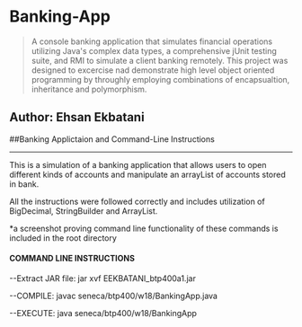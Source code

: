 # Banking-App
>A console banking application that simulates financial operations utilizing Java's complex data types, a comprehensive
                                        jUnit testing suite, and RMI to simulate a client banking remotely. This project was designed to excercise nad demonstrate high level object oriented programming
                                        by throughly employing combinations of encapsualtion, inheritance and polymorphism.


## Author: Ehsan Ekbatani 
##Banking Applictaion and Command-Line Instructions

________________________________________________________________________

This is a simulation of a banking application that allows users to open different kinds of accounts and manipulate 
an arrayList of accounts stored in bank.

All the instructions were followed correctly and includes utilization of BigDecimal, StringBuilder and ArrayList.

*a screenshot proving command line functionality of these commands is included in the root directory


#### COMMAND LINE INSTRUCTIONS


--Extract JAR file: 
jar xvf EEKBATANI_btp400a1.jar


--COMPILE:
javac seneca/btp400/w18/BankingApp.java

--EXECUTE:
java seneca/btp400/w18/BankingApp

